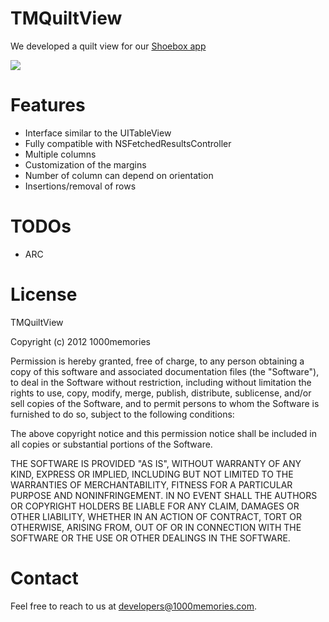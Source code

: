 TMQuiltView
=======

We developed a quilt view for our [Shoebox app](http://itunes.apple.com/us/app/shoebox-by-1000memories/id472126139?mt=8)

[![](http://1000memories.com/images/quiltview1.png)](http://1000memories.com/images/quiltview1.png)

Features
=======
- Interface similar to the UITableView
- Fully compatible with NSFetchedResultsController
- Multiple columns
- Customization of the margins
- Number of column can depend on orientation
- Insertions/removal of rows

TODOs
=======
- ARC

License
=======
TMQuiltView

Copyright (c) 2012 1000memories

Permission is hereby granted, free of charge, to any person obtaining a copy of this software and associated documentation files (the "Software"),
to deal in the Software without restriction, including without limitation the rights to use, copy, modify, merge, publish, distribute, sublicense, 
and/or sell copies of the Software, and to permit persons to whom the Software is furnished to do so, subject to the following conditions:

The above copyright notice and this permission notice shall be included in all copies or substantial portions of the Software.

THE SOFTWARE IS PROVIDED "AS IS", WITHOUT WARRANTY OF ANY KIND, EXPRESS OR IMPLIED, INCLUDING BUT NOT LIMITED TO THE WARRANTIES OF MERCHANTABILITY, 
FITNESS FOR A PARTICULAR PURPOSE AND NONINFRINGEMENT. IN NO EVENT SHALL THE AUTHORS OR COPYRIGHT HOLDERS BE LIABLE FOR ANY CLAIM, DAMAGES OR 
OTHER LIABILITY, WHETHER IN AN ACTION OF CONTRACT, TORT OR OTHERWISE, ARISING FROM, OUT OF OR IN CONNECTION WITH THE SOFTWARE OR THE USE OR OTHER 
DEALINGS IN THE SOFTWARE.

Contact
=======

Feel free to reach to us at developers@1000memories.com.
